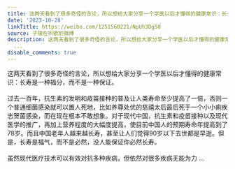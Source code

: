 ```yaml
---
title: 这两天看到了很多奇怪的言论，所以想给大家分享一个学医以后才懂得的健康常识：长寿是一种福分，而不是一种保证。过去一百年，抗生素的发明和疫苗接种的普及让人...
date: '2023-10-28'
linkTitle: https://weibo.com/1251560221/NpUh3Dg58
source: 子陵在听歌的微博
description: 这两天看到了很多奇怪的言论，所以想给大家分享一个学医以后才懂得的健康常识：长寿是一种福分，而不是一种保证。<br><br>过去一百年，抗生素的发明和疫苗接种的普及让人类寿命至少提高了一倍，否则一个普通细菌感染就可以置人死地，比如养尊处优的慈禧太后最后死于一个小小痢疾志贺菌感染，而在现在根本不敢想象。对于现代中国，抗生素和疫苗接种以及现代医学的推广，再加上营养程度的大幅度提高，使目前中国人的预期寿命年提高到了78岁。而且中国老年人越来越长寿，甚至让人们觉得90岁以下去世都是早逝。但是，长寿是福气，而不是必然，没人能保证你必然长寿。<br><br>虽然现代医疗技术可以有效对抗多种疾病，但依然对很多疾病无能为力
  ...
disable_comments: true
---
```

这两天看到了很多奇怪的言论，所以想给大家分享一个学医以后才懂得的健康常识：长寿是一种福分，而不是一种保证。<br><br>过去一百年，抗生素的发明和疫苗接种的普及让人类寿命至少提高了一倍，否则一个普通细菌感染就可以置人死地，比如养尊处优的慈禧太后最后死于一个小小痢疾志贺菌感染，而在现在根本不敢想象。对于现代中国，抗生素和疫苗接种以及现代医学的推广，再加上营养程度的大幅度提高，使目前中国人的预期寿命年提高到了78岁。而且中国老年人越来越长寿，甚至让人们觉得90岁以下去世都是早逝。但是，长寿是福气，而不是必然，没人能保证你必然长寿。<br><br>虽然现代医疗技术可以有效对抗多种疾病，但依然对很多疾病无能为力 ...